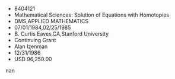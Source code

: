 
* 8404121
* Mathematical Sciences: Solution of Equations with Homotopies
* DMS,APPLIED MATHEMATICS
* 07/01/1984,02/25/1985
* B. Curtis Eaves,CA,Stanford University
* Continuing Grant
* Alan Izenman
* 12/31/1986
* USD 96,250.00

nan
